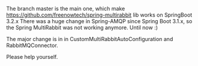 The branch master is the main one, which make https://github.com/freenowtech/spring-multirabbit lib works on SpringBoot 3.2.x
There was a huge change in Spring-AMQP since Spring Boot 3.1.x, so the Spring MultiRabbit was not working anymore. Until now :)


The major change is in in CustomMultiRabbitAutoConfiguration and RabbitMQConnector.

Please help yourself.
